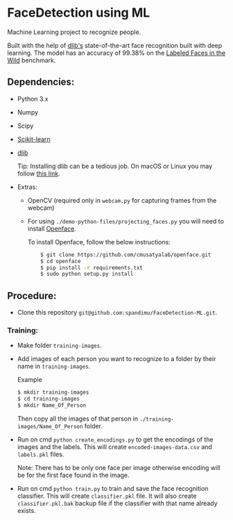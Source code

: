 # FaceDetection using ML

Machine Learning project to recognize people.

Built with the help of [dlib's](http://dlib.net/) state-of-the-art face recognition built with deep learning.
The model has an accuracy of 99.38% on the [Labeled Faces in the Wild](http://vis-www.cs.umass.edu/lfw/) benchmark.

## Dependencies:

- Python 3.x
- Numpy
- Scipy
- [Scikit-learn](http://scikit-learn.org/stable/install.html)
- [dlib](http://dlib.net/)

    Tip: Installing dlib can be a tedious job. On macOS or Linux you may follow [this link](https://gist.github.com/ageitgey/629d75c1baac34dfa5ca2a1928a7aeaf).

- Extras:

    - OpenCV (required only in `webcam.py` for capturing frames from the webcam)

    - For using `./demo-python-files/projecting_faces.py` you will need to install [Openface](https://cmusatyalab.github.io/openface/setup/).

        To install Openface, follow the below instructions:
        ```bash
            $ git clone https://github.com/cmusatyalab/openface.git
            $ cd openface
            $ pip install -r requirements.txt
            $ sudo python setup.py install
        ```


## Procedure:

- Clone this repository `git@github.com:spandimu/FaceDetection-ML.git`.

### Training:
- Make folder `training-images`.
- Add images of each person you want to recognize to a folder by their name in `training-images`.

    Example
    ```bash
    $ mkdir training-images
    $ cd training-images
    $ mkdir Name_Of_Person
    ```
    Then copy all the images of that person in `./training-images/Name_Of_Person` folder.

- Run on cmd `python create_encodings.py` to get the encodings of the images and the labels.
    This will create `encoded-images-data.csv` and `labels.pkl` files.

    Note: There has to be only one face per image otherwise encoding will be for the first face found in the image.

- Run on cmd `python train.py` to train and save the face recognition classifier.
    This will create `classifier.pkl` file.
    It will also create `classifier.pkl.bak` backup file if the classifier with that name already exists.


